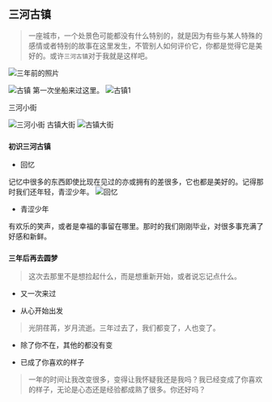 ##    三河古镇
> 一座城市，一个处景色可能都没有什么特别的，就是因为有些与某人特殊的感情或者特别的故事在这里发生，不管别人如何评价它，你都是觉得它是美好的。或许`三河古镇`对于我就是这样吧。

![三年前的照片](http://o79aoyxqj.bkt.clouddn.com/%E4%B8%89%E6%B2%B3%E5%8F%A4%E9%95%87%EF%BC%883%E5%B9%B4%E5%89%8D%EF%BC%89.jpg?e=1463539820&token=M44ZEL3_F3JhOmUiTmbHO5-KPUR3duKzPM4H9uu5:O5YkhxjrKGF97WrOF68qbIyI028)

![古镇](http://o79aoyxqj.bkt.clouddn.com/%E5%8F%A4%E9%95%872.jpg?e=1464780878&token=M44ZEL3_F3JhOmUiTmbHO5-KPUR3duKzPM4H9uu5:6IBb4qtMUngQ48HbUPVPLP9PJL8)
第一次坐船来过这里。
![古镇1](http://o79aoyxqj.bkt.clouddn.com/%E5%8F%A4%E9%95%871.jpg?e=1464780878&token=M44ZEL3_F3JhOmUiTmbHO5-KPUR3duKzPM4H9uu5:6LGoKzmlk-WK-peZWMKhevVtMP4)

三河小街

![三河小街](http://o79aoyxqj.bkt.clouddn.com/%E4%B8%89%E6%B2%B3%E5%B0%8F%E8%A1%97.jpeg?e=1464785789&token=M44ZEL3_F3JhOmUiTmbHO5-KPUR3duKzPM4H9uu5:PilKkjvirg4GZTH_NEWCdAM2YiY)
古镇大街
![古镇大街](http://o79aoyxqj.bkt.clouddn.com/%E5%8F%A4%E9%95%87%E5%A4%A7%E8%A1%97.jpeg?e=1464785789&token=M44ZEL3_F3JhOmUiTmbHO5-KPUR3duKzPM4H9uu5:khuJ_QPCCHVLqRI_w5d8xbWqNJE)

### `初识三河古镇`

- 回忆

记忆中很多的东西即使比现在见过的亦或拥有的差很多，它也都是美好的。记得那时我们还年轻，青涩少年。
![回忆](http://o79aoyxqj.bkt.clouddn.com/kiss.jpg?e=1464780878&token=M44ZEL3_F3JhOmUiTmbHO5-KPUR3duKzPM4H9uu5:I_Hze7C0r4795INYLcUUkaKL1Hc)


- 青涩少年

有欢乐的笑声，或者是幸福的事留在哪里。那时的我们刚刚毕业，对很多事充满了好感和新鲜。



















### `三年后再去圆梦`
> 这次去那里不是想捡起什么，而是想重新开始，或者说忘记点什么。

- 又一次来过



- 从心开始出发

 


> 光阴荏苒，岁月流逝。三年过去了，我们都变了，人也变了。

- 除了你不在，其他的都没有变

- 已成了你喜欢的样子

> 一年的时间让我改变很多，变得让我怀疑我还是我吗？我已经变成了你喜欢的样子，无论是心态还是经验都成熟了很多。你还好吗？








